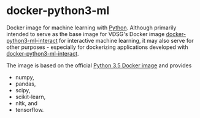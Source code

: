 # docker-python3-ml

Docker image for machine learning with [Python](http://www.python.org).
Although primarily intended to serve as the base image for VDSG's Docker image
[docker-python3-ml-interact](https://github.com/ViennaDSG/docker-python3-ml-interact)
for interactive machine learning, it may also serve for other purposes - especially for
dockerizing applications developed with [docker-python3-ml-interact](https://github.com/ViennaDSG/docker-python3-ml-interact).

The image is based on the official [Python 3.5 Docker image](https://hub.docker.com/_/python/) and provides
* numpy,
* pandas,
* scipy,
* scikit-learn,
* nltk, and
* tensorflow.